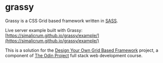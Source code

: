 # grassy

Grassy is a CSS Grid based framework written in [SASS](https://sass-lang.com/).

Live server example built with Grassy: [https://simalicrum.github.io/grassy/example/](https://simalicrum.github.io/grassy/example/)

This is a solution for the [Design Your Own Grid Based Framework](https://www.theodinproject.com/courses/html-and-css/lessons/design-your-own-grid-based-framework) project, a component of [The Odin Project](https://www.theodinproject.com/) full stack web development course.

